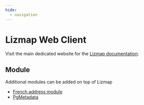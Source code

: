 ```yaml
---
hide:
  - navigation
---
```


# Lizmap Web Client

Visit the main dedicated website for the [Lizmap documentation](https://docs.lizmap.com).

## Module

Additional modules can be added on top of Lizmap

* [French address module](../qgis-gestion_base_adresse-plugin/)
* [PgMetadata](../qgis-pgmetadata-plugin/)
